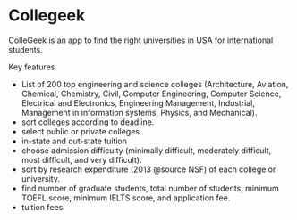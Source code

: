 # Collegeek

ColleGeek is an app to find the right universities in USA for international students.

Key features 

- List of 200 top engineering and science colleges (Architecture, Aviation, Chemical, Chemistry, Civil, Computer Engineering, Computer Science, Electrical and Electronics, Engineering Management, Industrial, Management in information systems, Physics, and Mechanical).
- sort colleges according to deadline.
- select public or private colleges.
- in-state and out-state tuition
- choose admission difficulty (minimally difficult, moderately difficult, most difficult, and very difficult).
- sort by research expenditure (2013 @source NSF) of each college or university.
- find number of graduate students, total number of students, minimum TOEFL score, minimum IELTS score, and application fee.
- tuition fees.

